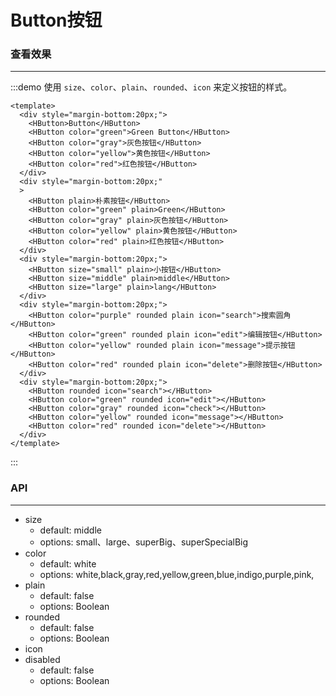 # Button按钮 

### 查看效果
------
:::demo 使用 `size`、`color`、`plain`、`rounded`、`icon` 来定义按钮的样式。

```vue
<template>
  <div style="margin-bottom:20px;">
    <HButton>Button</HButton>
    <HButton color="green">Green Button</HButton>
    <HButton color="gray">灰色按钮</HButton>
    <HButton color="yellow">黄色按钮</HButton>
    <HButton color="red">红色按钮</HButton>
  </div>
  <div style="margin-bottom:20px;"
  >
    <HButton plain>朴素按钮</HButton>
    <HButton color="green" plain>Green</HButton>
    <HButton color="gray" plain>灰色按钮</HButton>
    <HButton color="yellow" plain>黄色按钮</HButton>
    <HButton color="red" plain>红色按钮</HButton>
  </div>
  <div style="margin-bottom:20px;">
    <HButton size="small" plain>小按钮</HButton>
    <HButton size="middle" plain>middle</HButton>
    <HButton size="large" plain>lang</HButton>
  </div>
  <div style="margin-bottom:20px;">
    <HButton color="purple" rounded plain icon="search">搜索圆角</HButton>
    <HButton color="green" rounded plain icon="edit">编辑按钮</HButton>
    <HButton color="yellow" rounded plain icon="message">提示按钮</HButton>
    <HButton color="red" rounded plain icon="delete">删除按钮</HButton>
  </div>
  <div style="margin-bottom:20px;">
    <HButton rounded icon="search"></HButton>
    <HButton color="green" rounded icon="edit"></HButton>
    <HButton color="gray" rounded icon="check"></HButton>
    <HButton color="yellow" rounded icon="message"></HButton>
    <HButton color="red" rounded icon="delete"></HButton>
  </div>
</template>
```

:::

### API
---
- size
  - default: middle
  - options: small、large、superBig、superSpecialBig
- color
  - default: white
  - options: white,black,gray,red,yellow,green,blue,indigo,purple,pink,
- plain
  - default: false
  - options: Boolean
- rounded
  - default: false
  - options: Boolean
- icon
- disabled
  - default: false
  - options: Boolean
